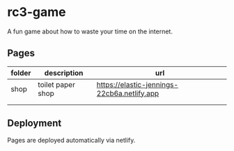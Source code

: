 # rc3-game

A fun game about how to waste your time on the internet.

## Pages

| folder | description       | url                                         |
| ------ | ----------------- | ------------------------------------------- |
| shop   | toilet paper shop | https://elastic-jennings-22cb6a.netlify.app |
|        |                   |                                             |
|        |                   |                                             |

## Deployment

Pages are deployed automatically via netlify.
